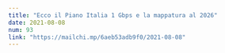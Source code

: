 ```yaml
---
title: "Ecco il Piano Italia 1 Gbps e la mappatura al 2026"
date: 2021-08-08
num: 93
link: "https://mailchi.mp/6aeb53adb9f0/2021-08-08"
---
```

